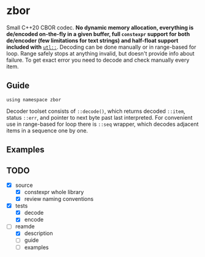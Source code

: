 # zbor

Small C++20 CBOR codec. __No dynamic memory allocation, everything is de/encoded on-the-fly in a given buffer, full `constexpr` support for both de/encoder (few limitations for text strings) and half-float support included with__ [`utl::`][1]. Decoding can be done manually or in range-based for loop. Range safely stops at anything invalid, but doesn't provide info about failure. To get exact error you need to decode and check manually every item.

## Guide

`using namespace zbor`

Decoder toolset consists of `::decode()`, which returns decoded `::item`, status `::err`, and pointer to next byte past last interpreted. For convenient use in range-based for loop there is `::seq` wrapper, which decodes adjacent items in a sequence one by one.

<!-- Encoder (either `::view` or `::codec<>`) -->

## Examples

<!-- ### Decode

#### Range-based for loop

```cpp
const uint8_t example[] = { 
    0x01,                           // 1
    0x64, 0x5a, 0x42, 0x4f, 0x52,   // "ZBOR"
    0x83, 0x01, 0x02, 0x03,         // [1, 2, 3]
};

for (auto it : zbor::seq{example}) { // 
    switch (it.type) {
        case zbor::type_uint:
            printf("got uint %lu \n", it.uint); 
        break;
        case zbor::type_text:
            printf("got text \"%.*s\" \n", int(it.str.len), it.str.txt); 
        break;
        case zbor::type_array:
            if (it.arr.indef())
                printf("got indefinite array... \n");
            else
                printf("got array of size %lu... \n", it.arr.size());
            for (auto arr_it : it.arr)
                printf("\t %s \n", zbor::str_type(arr_it.type));
        break;
        default:
            printf("got unawaited \n");
    }
}
```

#### Manually

```cpp
const uint8_t illformed[] = {
    0xbf, 0x81, 0x00, 0xf5, 0xff, // {_ [0]: true}
    0xfe, // <invalid> - AI 30 is reserved
};

zbor::item obj;
zbor::err err;
auto ptr = illformed;
auto end = illformed + sizeof(illformed);

while (1) {

    std::tie(obj, err, ptr) = zbor::decode(ptr, end);
    
    if (err != zbor::err_ok) {
        printf("got error, %d -> %s", err, zbor::str_err(err));
        break;
    }
    switch (obj.type) {
        case zbor::type_map:
            if (obj.map.indef())
                printf("got indefinite map... \n");
            else
                printf("got map of size %lu... \n", obj.map.size());
            for (auto [key, val] : obj.map)
                printf("\t %s: %s\n", zbor::str_type(key.type), zbor::str_type(val.type));
        break;
        default:
            printf("got unawaited \n");
    }
}
```

### Encode

#### With `buffer` wrapper

```cpp
zbor::buffer<64> msg;

const uint8_t data[] = {0x44, 0x45};

msg.encode_arr(3);                  // start fixed size array
msg.encode(-1);                     // negative int
msg.encode(1);                      // positive int
msg.encode(1u);                     // explicitly positive

msg.encode_map(1);                  // start fixed size map
msg.encode("text");                 // text string
msg.encode({data, sizeof(data)});   // byte string

msg.encode_tag(69);                 // tag number, next object will be content
msg.encode_indef_arr();             // start indefinite size array (previously tagged)
msg.encode(true);                   // simple bool
msg.encode(zbor::prim_null);        // simple null
msg.encode(zbor::prim(42));       // another valid simple (primitive)
msg.encode_break();                 // break, end of indefinite array

msg.encode_indef_map();             // start indefinite size map
msg.encode(42.0f);                  // float32, will be compressed to half-float if possible
msg.encode(42.0);                   // float64, will be compressed to half-float if possible
msg.encode_break();                 // break, end of indefinite map

msg.encode_indef_txt();             // start indefinite size text string made from separate chunks
msg.encode("Hello");                // first chunk
msg.encode("World");                // second chunk
msg.encode_break();                 // break, end of indefinite text string

some_c_fn(msg.data(), msg.size());

zbor::log_seq(msg); // expected result below

msg.clear(); // to reuse codec
```
```
+-----------HEX-----------+
| 83 20 01 01 a1 64 74 65  78 74 42 44 45 d8 45 9f  |. ...dtextBDE.E.|
| f5 f6 f8 2a ff bf f9 51  40 f9 51 40 ff 7f 65 48  |...*...Q@.Q@..eH|
| 65 6c 6c 6f 65 57 6f 72  6c 64 ff                 |elloeWorld......|
+--------DIAGNOSTIC-------+
| 1) [-1, 1, 1]
| 2) {"text": h'4445'}
| 3) 69([_ true, null, simple(42)])
| 4) {_ 42.0: 42.0}
| 5) (_ "Hello", "World")
+-------------------------+
```

#### With provided buffer (e.g. dynamically allocated)

```cpp
auto buf = (uint8_t*) malloc(10);   // let's assume someone still uses malloc...
auto msg = zbor::codec{buf, 10};      // exactly as with buffer after this
auto err = msg.encode("too long string");

if (err == zbor::err_ok)
    zbor::log_seq(msg);
else
    printf("error: %d -> %s", err, zbor::str_err(err));
``` -->

## TODO

- [x] source
    - [x] constexpr whole library
    - [x] review naming conventions
- [x] tests
    - [x] decode
    - [x] encode
- [ ] reamde
    - [x] description
    - [ ] guide
    - [ ] examples

[1]: https://github.com/nth-eye/utl

